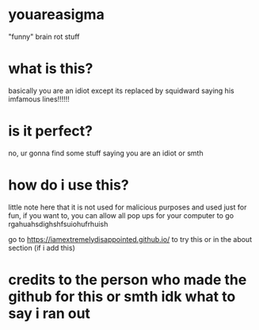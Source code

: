 # youareasigma
"funny" brain rot stuff
# what is this?
basically you are an idiot except its replaced by squidward saying his imfamous lines!!!!!!
# is it perfect?
no, ur gonna find some stuff saying you are an idiot or smth
# how do i use this?
little note here that it is not used for malicious purposes and used just for fun, if you want to, you can allow all pop ups for your computer to go rgahuahsdighshfsuiohufrhuish

go to https://iamextremelydisappointed.github.io/ to try this or in the about section (if i add this)
# credits to the person who made the github for this or smth idk what to say i ran out
